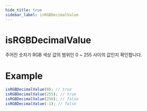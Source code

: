```yaml
---
hide_title: true
sidebar_label: isRGBDecimalValue
---
```


# isRGBDecimalValue

주어진 숫자가 RGB 색상 값의 범위인 0 ~ 255 사이의 값인지 확인합니다.

# Example

```typescript
isRGBDecimalValue(0); // true
isRGBDecimalValue(255); // true
isRGBDecimalValue(256); // false
isRGBDecimalValue(-1); // false
```
